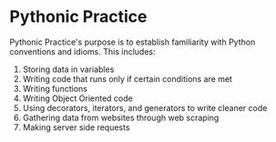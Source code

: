 # Pythonic Practice
Pythonic Practice's purpose is to establish familiarity with Python conventions and idioms. This includes:

1. Storing data in variables
1. Writing code that runs only if certain conditions are met
1. Writing functions
1. Writing Object Oriented code
1. Using decorators, iterators, and generators to write cleaner code
1. Gathering data from websites through web scraping
1. Making server side requests
